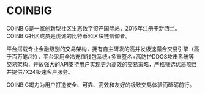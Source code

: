 # 

# COINBIG

COINBIG是一家创新型社区生态数字资产国际站，2016年注册于新西兰。COINBIG社区成员是虔诚的比特币和区块链信仰者。

平台搭载专业金融级别的交易架构，拥有自主研发的高并发极速撮合交易引擎（高于百万笔/秒），平台采用全冷充值钱包系统+多重签名+高防护DDOS攻击系统等交易架构，开放强大的API支持用户实现更为高效的交易策略，严格筛选优质项目并提供7X24极速客户服务。

COINBIG竭力为用户打造安全、可靠、高效和友好的极致交易体验而砥砺前行。


